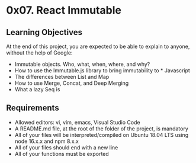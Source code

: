 # 0x07. React Immutable
## Learning Objectives
At the end of this project, you are expected to be able to explain to anyone, without the help of Google:

* Immutable objects. Who, what, when, where, and why?
* How to use the Immutable.js library to bring immutability to * Javascript
* The differences between List and Map
* How to use Merge, Concat, and Deep Merging
* What a lazy Seq is
## Requirements
* Allowed editors: vi, vim, emacs, Visual Studio Code
* A README.md file, at the root of the folder of the project, is mandatory
* All of your files will be interpreted/compiled on Ubuntu 18.04 LTS using node 16.x.x and npm 8.x.x
* All of your files should end with a new line
* All of your functions must be exported